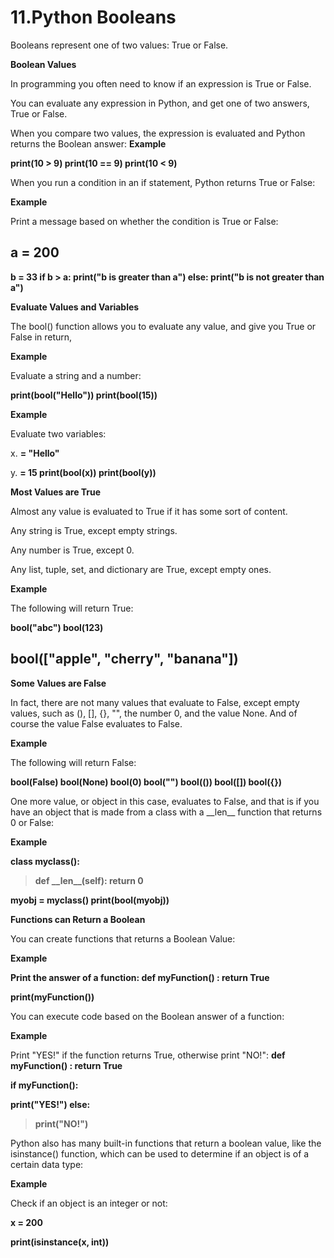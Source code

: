 # 11.Python Booleans

Booleans represent one of two values: True or False.

**Boolean Values**

In programming you often need to know if an expression is True or False.

You can evaluate any expression in Python, and get one of two answers,
True or False.

When you compare two values, the expression is evaluated and Python
returns the Boolean answer: **Example**

**print(10 \> 9) print(10 == 9) print(10 \< 9)**

When you run a condition in an if statement, Python returns True or
False:

**Example**

Print a message based on whether the condition is True or False:

## a = 200

**b = 33 if b \> a: print(\"b is greater than a\") else: print(\"b is
not greater than a\")**

**Evaluate Values and Variables**

The bool() function allows you to evaluate any value, and give you True
or False in return,

**Example**

Evaluate a string and a number:

**print(bool(\"Hello\")) print(bool(15))**

**Example**

Evaluate two variables:

x.  **= \"Hello\"**

y.  **= 15 print(bool(x)) print(bool(y))**

**Most Values are True**

Almost any value is evaluated to True if it has some sort of content.

Any string is True, except empty strings.

Any number is True, except 0.

Any list, tuple, set, and dictionary are True, except empty ones.

**Example**

The following will return True:

**bool(\"abc\") bool(123)**

## bool(\[\"apple\", \"cherry\", \"banana\"\])

**Some Values are False**

In fact, there are not many values that evaluate to False, except empty
values, such as (), \[\], {}, \"\", the number 0, and the value None.
And of course the value False evaluates to False.

**Example**

The following will return False:

**bool(False) bool(None) bool(0) bool(\"\") bool(()) bool(\[\])
bool({})**

One more value, or object in this case, evaluates to False, and that is
if you have an object that is made from a class with a \_\_len\_\_
function that returns 0 or False:

**Example**

**class myclass():**

> **def \_\_len\_\_(self): return 0**

**myobj = myclass() print(bool(myobj))**

**Functions can Return a Boolean**

You can create functions that returns a Boolean Value:

**Example**

**Print the answer of a function: def myFunction() : return True**

**print(myFunction())**

You can execute code based on the Boolean answer of a function:

**Example**

Print \"YES!\" if the function returns True, otherwise print \"NO!\":
**def myFunction() : return True**

**if myFunction():**

**print(\"YES!\") else:**

> **print(\"NO!\")**

Python also has many built-in functions that return a boolean value,
like the isinstance() function, which can be used to determine if an
object is of a certain data type:

**Example**

Check if an object is an integer or not:

**x = 200**

**print(isinstance(x, int))**
